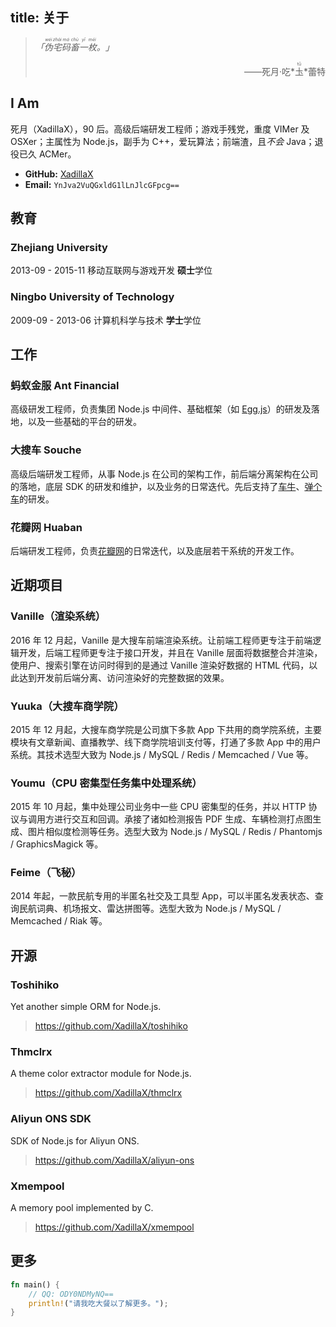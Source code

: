 title: 关于
---

> *「<ruby>伪<rt>wěi</rt>宅<rt>zhái</rt>码<rt>mǎ</rt>畜<rt>chù</rt>一<rt>yī</rt>枚<rt>méi</rt>。</ruby>」*
>
> <p style="text-align: right">——死月·吃*<ruby>圡<rt>tǔ</rt></ruby>*蕾特</p>

## I Am

死月（XadillaX），90 后。高级后端研发工程师；游戏手残党，重度 VIMer 及 OSXer；主属性为 Node.js，副手为 C++，爱玩算法；前端渣，且*不会* Java；退役已久 ACMer。

+ **GitHub:** [XadillaX](https://github.com/xadillax)
+ **Email:** `YnJva2VuQGxldG1lLnJlcGFpcg==`

## 教育

### Zhejiang University

2013-09 - 2015-11 移动互联网与游戏开发 **硕士**学位

### Ningbo University of Technology

2009-09 - 2013-06 计算机科学与技术 **学士**学位

## 工作

### 蚂蚁金服 Ant Financial

高级研发工程师，负责集团 Node.js 中间件、基础框架（如 [Egg.js](https://eggjs.org/)）的研发及落地，以及一些基础的平台的研发。

### 大搜车 Souche

高级后端研发工程师，从事 Node.js 在公司的架构工作，前后端分离架构在公司的落地，底层 SDK 的研发和维护，以及业务的日常迭代。先后支持了[车牛](https://d.souche.com/)、[弹个车](https://tangeche.com/)的研发。

### 花瓣网 Huaban

后端研发工程师，负责[花瓣网](https://huaban.com/)的日常迭代，以及底层若干系统的开发工作。

## 近期项目

### Vanille（渲染系统）

2016 年 12 月起，Vanille 是大搜车前端渲染系统。让前端工程师更专注于前端逻辑开发，后端工程师更专注于接口开发，并且在 Vanille 层面将数据整合并渲染，使用户、搜索引擎在访问时得到的是通过 Vanille 渲染好数据的 HTML 代码，以此达到开发前后端分离、访问渲染好的完整数据的效果。

### Yuuka（大搜车商学院）

2015 年 12 月起，大搜车商学院是公司旗下多款 App 下共用的商学院系统，主要模块有文章新闻、直播教学、线下商学院培训支付等，打通了多款 App 中的用户系统。其技术选型大致为 Node.js / MySQL / Redis / Memcached / Vue 等。

### Youmu（CPU 密集型任务集中处理系统）

2015 年 10 月起，集中处理公司业务中一些 CPU 密集型的任务，并以 HTTP 协议与调用方进行交互和回调。承接了诸如检测报告 PDF 生成、车辆检测打点图生成、图片相似度检测等任务。选型大致为 Node.js / MySQL / Redis / Phantomjs / GraphicsMagick 等。

### Feime（飞秘）

2014 年起，一款民航专用的半匿名社交及工具型 App，可以半匿名发表状态、查询民航词典、机场报文、雷达拼图等。选型大致为 Node.js / MySQL / Memcached / Riak 等。

## 开源

### Toshihiko

Yet another simple ORM for Node.js.

> https://github.com/XadillaX/toshihiko

### Thmclrx

A theme color extractor module for Node.js.

> https://github.com/XadillaX/thmclrx

### Aliyun ONS SDK

SDK of Node.js for Aliyun ONS.

> https://github.com/XadillaX/aliyun-ons

### Xmempool

A memory pool implemented by C.

> https://github.com/XadillaX/xmempool

## 更多

```rust
fn main() {
    // QQ: ODY0NDMyNQ==
    println!("请我吃大餐以了解更多。");
}
```
